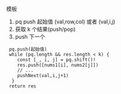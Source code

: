 模板

1. pq push 起始值 (val,row,col) 或者 (val,i,j)
2. 获取 k 个结果(push/pop)
3. push 下一个

```JS
 pq.push(起始值)
 while (pq.length && res.length < k) {
    const [_, i, j] = pq.shift()!
    res.push([nums1[i], nums2[j]])
    // ...
    pushNext(val,i,j+1)
  }
 return res
```
